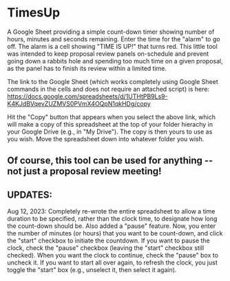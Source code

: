 # TimesUp
A Google Sheet providing a simple count-down timer showing number of hours, minutes and seconds remaining. Enter the time for the "alarm" 
to go off. The alarm is a cell showing "TIME IS UP!" that turns red. This little tool was intended to keep proposal review panels 
on-schedule and prevent going down a rabbits hole and spending too much time on a given proposal, as the panel has to finish its review 
within a limited time. 

The link to the Google Sheet (which works completely using Google Sheet commands in the cells and does not require an attached script) is here: 
https://docs.google.com/spreadsheets/d/1UTHtPB9Ls9-K4KJdBVqevZUZMVS0PVmX4OQpN1qkHDg/copy

Hit the "Copy" button that appears when you select the above link, which will make a copy of this spreadsheet at the top of your folder hierachy 
in your Google Drive (e.g., in "My Drive"). The copy is then yours to use as you wish. Move the spreadsheet down into whatever folder you 
wish.

Of course, this tool can be used for anything -- not just a proposal review meeting!
-------------------------------------------------------------
UPDATES:
-------------------------------------------------------------
Aug 12, 2023: Completely re-wrote the entire spreadsheet to allow a time duration to be specified, rather than the clock time, to designate how long
the count-down should be.  Also added a "pause" feature.  Now, you enter the number of minutes (or hours) that you want to be count-down, and click the "start" checkbox to initiate the countdown.  If you want to pause the clock, check the "pause" checkbox (leaving the "start" checkbox still checked).  When you want the clock to continue, check the "pause" box to uncheck it.  If you want to start all over again, to refresh the clock, you just toggle the "start" box (e.g., unselect it, then select it again). 
